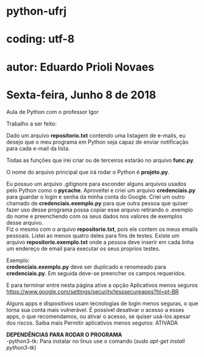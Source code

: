 # python-ufrj
# coding: utf-8
# autor: Eduardo Prioli Novaes
# Sexta-feira, Junho 8 de 2018

Aula de Python com o professor Igor

Trabalho a ser feito:

Dado um arquivo __repositorio.txt__ contendo uma listagem de e-mails, eu desejo que o meu programa em Python seja capaz de enviar notificação para cada e-mail da lista.

Todas as funções que irei criar ou de terceiros estarão no arquivo __func.py__.

O nome do arquivo principal que irá rodar o Python é __projeto.py__.

Eu possuo um arquivo .gitignore para esconder alguns arquivos usados pelo Python como o __pycache__. Aproveitei e criei um arquivo __credenciais.py__ para guardar o login e senha da minha conta do Google. Criei um outro chamado de __credenciais.exemplo.py__ para que outra pessoa que quiser fazer uso desse programa possa copiar esse arquivo retirando o .exemplo do nome e preenchendo com os seus dados nos valores de exemplos desse arquivo.   
Fiz o mesmo com o arquivo __repositorio.txt__, pois ele contem os meus emails pessoais. Listei ao menos quatro deles para fins de testes. Existe um arquivo __repositorio.exemplo.txt__ onde a pessoa deve inserir em cada linha um endereço de email para executar os seus proprios testes.

Exemplo:   
__credenciais.exemplo.py__ deve ser duplicado e renomeado para __credenciais.py__.
Em seguida deve-se preencher os campos requeridos.

E para terminar entre nesta página ative a opção Aplicativos menos seguros
https://www.google.com/settings/security/lesssecureapps?hl=pt-BR

Alguns apps e dispositivos usam tecnologias de login menos seguras, o que torna sua conta mais vulnerável. É possível desativar o acesso a esses apps, o que recomendamos, ou ativar o acesso, se quiser usá-los apesar dos riscos. Saiba mais
Permitir aplicativos menos seguros: ATIVADA

__DEPENDÊNCIAS PARA RODAR O PROGRAMA__   
  -python3-tk: Para instalar no linux use o comando (_sudo apt-get install python3-tk_)
